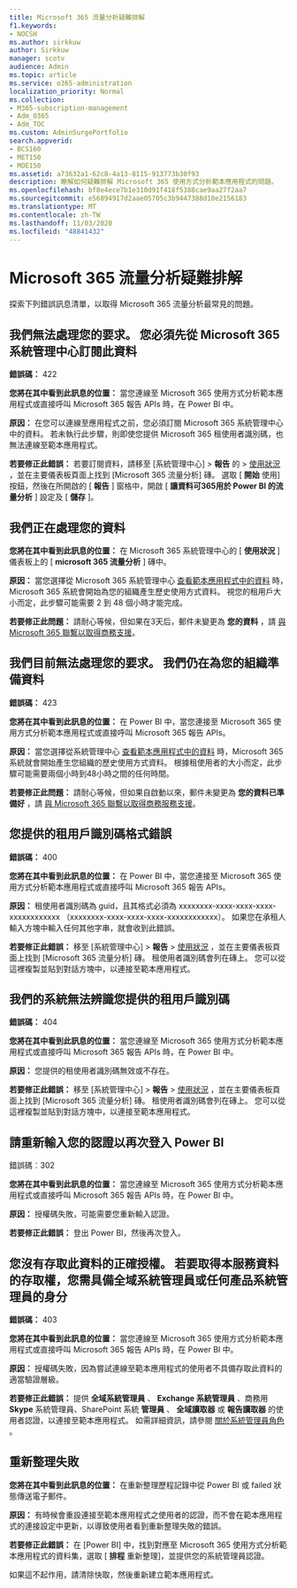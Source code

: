 ```yaml
---
title: Microsoft 365 流量分析疑難排解
f1.keywords:
- NOCSH
ms.author: sirkkuw
author: Sirkkuw
manager: scotv
audience: Admin
ms.topic: article
ms.service: o365-administration
localization_priority: Normal
ms.collection:
- M365-subscription-management
- Adm_O365
- Adm_TOC
ms.custom: AdminSurgePortfolio
search.appverid:
- BCS160
- MET150
- MOE150
ms.assetid: a73632a1-62c8-4a13-8115-913773b30f93
description: 瞭解如何疑難排解 Microsoft 365 使用方式分析範本應用程式的問題。
ms.openlocfilehash: bf8e4ece7b1e310d91f418f5388cae9aa27f2aa7
ms.sourcegitcommit: e56894917d2aae05705c3b9447388d10e2156183
ms.translationtype: MT
ms.contentlocale: zh-TW
ms.lasthandoff: 11/03/2020
ms.locfileid: "48841432"
---
```

# <a name="troubleshooting-microsoft-365-usage-analytics"></a>Microsoft 365 流量分析疑難排解

探索下列錯誤訊息清單，以取得 Microsoft 365 流量分析最常見的問題。
  
    
## <a name="we-are-unable-to-process-your-request-you-have-to-first-subscribe-to-this-data-from-the-microsoft-365-admin-center"></a>我們無法處理您的要求。 您必須先從 Microsoft 365 系統管理中心訂閱此資料

 **錯誤碼：** 422 
  
 **您將在其中看到此訊息的位置：** 當您連線至 Microsoft 365 使用方式分析範本應用程式或直接呼叫 Microsoft 365 報告 APIs 時，在 Power BI 中。 
  
 **原因：** 在您可以連線至應用程式之前，您必須訂閱 Microsoft 365 系統管理中心中的資料。 若未執行此步驟，則即使您提供 Microsoft 365 租使用者識別碼，也無法連線至範本應用程式。 
  
 **若要修正此錯誤：** 若要訂閱資料，請移至 [系統管理中心] \> **報告** 的 \> <a href="https://go.microsoft.com/fwlink/p/?linkid=2074756" target="_blank">使用狀況</a> ，並在主要儀表板頁面上找到 [Microsoft 365 流量分析] 磚。 選取 [ **開始** 使用] 按鈕，然後在所開啟的 [ **報告** ] 窗格中，開啟 [ **讓資料可365用於 Power BI 的流量分析** ] 設定及 [ **儲存** ]。
  
## <a name="we-are-processing-your-data"></a>我們正在處理您的資料

 **您將在其中看到此訊息的位置：** 在 Microsoft 365 系統管理中心的 [ **使用狀況** ] 儀表板上的 [ **microsoft 365 流量分析** ] 磚中。 
  
 **原因：** 當您選擇從 Microsoft 365 系統管理中心 [查看範本應用程式中的資料](enable-usage-analytics.md) 時，Microsoft 365 系統會開始為您的組織產生歷史使用方式資料。 視您的租用戶大小而定，此步驟可能需要 2 到 48 個小時才能完成。 
  
 **若要修正此問題：** 請耐心等候，但如果在3天后，郵件未變更為 **您的資料** ，請 [與 Microsoft 365 聯繫以取得商務支援](../contact-support-for-business-products.md)。
  
## <a name="we-are-unable-to-process-your-request-at-this-time-we-are-still-preparing-the-data-for-your-organization"></a>我們目前無法處理您的要求。 我們仍在為您的組織準備資料

 **錯誤碼：** 423 
  
 **您將在其中看到此訊息的位置：** 在 Power BI 中，當您連接至 Microsoft 365 使用方式分析範本應用程式或直接呼叫 Microsoft 365 報告 APIs。 
  
 **原因：** 當您選擇從系統管理中心 [查看範本應用程式中的資料](enable-usage-analytics.md) 時，Microsoft 365 系統就會開始產生您組織的歷史使用方式資料。 根據租使用者的大小而定，此步驟可能需要兩個小時到48小時之間的任何時間。 
  
 **若要修正此問題：** 請耐心等候，但如果自啟動以來，郵件未變更為 **您的資料已準備好** ，請 [與 Microsoft 365 聯繫以取得商務服務支援](../contact-support-for-business-products.md)。
  
## <a name="the-tenant-id-you-provided-is-not-in-the-correct-format"></a>您提供的租用戶識別碼格式錯誤

 **錯誤碼：** 400 
  
 **您將在其中看到此訊息的位置：** 在 Power BI 中，當您連接至 Microsoft 365 使用方式分析範本應用程式或直接呼叫 Microsoft 365 報告 APIs。 
  
 **原因：** 租使用者識別碼為 guid，且其格式必須為 xxxxxxxx-xxxx-xxxx-xxxx-xxxxxxxxxxxx （xxxxxxxx-xxxx-xxxx-xxxx-xxxxxxxxxxxx）。 如果您在承租人輸入方塊中輸入任何其他字串，就會收到此錯誤。 
  
 **若要修正此錯誤：** 移至 [系統管理中心] \> **報告** \> <a href="https://go.microsoft.com/fwlink/p/?linkid=2074756" target="_blank">使用狀況</a> ，並在主要儀表板頁面上找到 [Microsoft 365 流量分析] 磚。 租使用者識別碼會列在磚上。 您可以從這裡複製並貼到對話方塊中，以連接至範本應用程式。 
  
## <a name="the-tenant-id-you-provided-is-not-recognized-by-our-system"></a>我們的系統無法辨識您提供的租用戶識別碼

 **錯誤碼：** 404 
  
 **您將在其中看到此訊息的位置：** 當您連線至 Microsoft 365 使用方式分析範本應用程式或直接呼叫 Microsoft 365 報告 APIs 時，在 Power BI 中。 
  
 **原因：** 您提供的租使用者識別碼無效或不存在。 
  
 **若要修正此錯誤：** 移至 [系統管理中心] \> **報告** \> <a href="https://go.microsoft.com/fwlink/p/?linkid=2074756" target="_blank">使用狀況</a> ，並在主要儀表板頁面上找到 [Microsoft 365 流量分析] 磚。 租使用者識別碼會列在磚上。 您可以從這裡複製並貼到對話方塊中，以連接至範本應用程式。 
  
## <a name="please-re-enter-your-credentials-to-sign-in-to-power-bi-again"></a>請重新輸入您的認證以再次登入 Power BI

錯誤碼︰302
  
 **您將在其中看到此訊息的位置：** 當您連線至 Microsoft 365 使用方式分析範本應用程式或直接呼叫 Microsoft 365 報告 APIs 時，在 Power BI 中。 
  
 **原因：** 授權碼失敗，可能需要您重新輸入認證。 
  
 **若要修正此錯誤：** 登出 Power BI，然後再次登入。 
  
## <a name="you-do-not-have-the-right-authorization-to-access-to-this-data-to-be-able-to-gain-access-to-the-data-from-this-service-you-need-to-be-either-a-global-admin-or-any-one-of-the-product-admins"></a>您沒有存取此資料的正確授權。 若要取得本服務資料的存取權，您需具備全域系統管理員或任何產品系統管理員的身分

 **錯誤碼：** 403 
  
 **您將在其中看到此訊息的位置：** 當您連線至 Microsoft 365 使用方式分析範本應用程式或直接呼叫 Microsoft 365 報告 APIs 時，在 Power BI 中。 
  
 **原因：** 授權碼失敗，因為嘗試連線至範本應用程式的使用者不具備存取此資料的適當驗證層級。 
  
 **若要修正此錯誤：** 提供 **全域系統管理員** 、 **Exchange 系統管理員** 、商務用 **Skype** 系統管理員、SharePoint 系統 **管理員** 、 **全域讀取器** 或 **報告讀取器** 的使用者認證，以連接至範本應用程式。 如需詳細資訊，請參閱 [關於系統管理員角色](../add-users/about-admin-roles.md) 。 
  
## <a name="refresh-failed"></a>重新整理失敗

 **您將在其中看到此訊息的位置：** 在重新整理歷程記錄中從 Power BI 或 failed 狀態傳送電子郵件。 
  
 **原因：** 有時候會重設連接至範本應用程式之使用者的認證，而不會在範本應用程式的連接設定中更新，以導致使用者看到重新整理失敗的錯誤。 
  
 **若要修正此錯誤：** 在 [Power BI] 中，找到對應至 Microsoft 365 使用方式分析範本應用程式的資料集，選取 [ **排程** 重新整理]，並提供您的系統管理員認證。 
  
如果這不起作用，請清除快取，然後重新建立範本應用程式。
  
  
